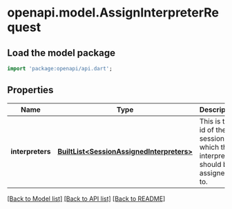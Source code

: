 # openapi.model.AssignInterpreterRequest

## Load the model package
```dart
import 'package:openapi/api.dart';
```

## Properties
Name | Type | Description | Notes
------------ | ------------- | ------------- | -------------
**interpreters** | [**BuiltList&lt;SessionAssignedInterpreters&gt;**](SessionAssignedInterpreters.md) | This is the id of the session to which the interpreters should be assigned to. | [optional] 

[[Back to Model list]](../README.md#documentation-for-models) [[Back to API list]](../README.md#documentation-for-api-endpoints) [[Back to README]](../README.md)


